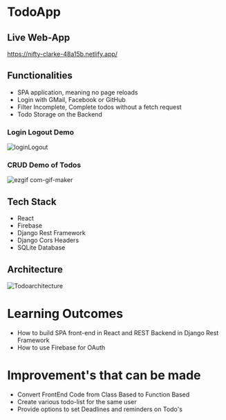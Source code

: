 # TodoApp

## Live Web-App
https://nifty-clarke-48a15b.netlify.app/

## Functionalities
+ SPA application, meaning no page reloads
+ Login with GMail, Facebook or GitHub
+ Filter Incomplete, Complete todos without a fetch request
+ Todo Storage on the Backend

### Login Logout Demo
![loginLogout](https://user-images.githubusercontent.com/80830461/149613081-01a98524-651f-40fa-8493-6cdf00eee76c.gif)

### CRUD Demo of Todos
![ezgif com-gif-maker](https://user-images.githubusercontent.com/80830461/149613516-b6a075b0-eeac-4a1f-90d9-f9c4ea1e9cad.gif)


## Tech Stack
+ React
+ Firebase
+ Django Rest Framework
+ Django Cors Headers
+ SQLite Database

## Architecture
![Todoarchitecture](https://user-images.githubusercontent.com/80830461/149613362-31b29918-7c2c-42f1-a24d-264008f3233a.JPG)

# Learning Outcomes
+ How to build SPA front-end in React and REST Backend in Django Rest Framework
+ How to use Firebase for OAuth

# Improvement's that can be made
+ Convert FrontEnd Code from Class Based to Function Based
+ Create various todo-list for the same user
+ Provide options to set Deadlines and reminders on Todo's




